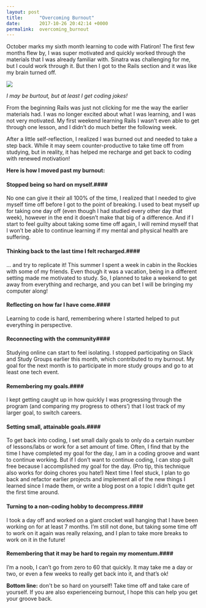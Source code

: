 ```yaml
---
layout: post
title:      "Overcoming Burnout"
date:       2017-10-26 20:42:14 +0000
permalink:  overcoming_burnout
---
```



October marks my sixth month learning to code with Flatiron! The first few months flew by, I was super motivated and quickly worked through the materials that I was already familiar with. Sinatra was challenging for me, but I could work through it. But then I got to the Rails section and it was like my brain turned off. 

![](https://otvet.imgsmail.ru/download/u_f1aab097763bf800357e267a5ebcc337_800.jpg)

*I may be burtout, but at least I get coding jokes!*

From the beginning Rails was just not clicking for me the way the earlier materials had. I was no longer excited about what I was learning, and I was not very motivated. My first weekend learning Rails I wasn’t even able to get through one lesson, and I didn’t do much better the following week.

After a little self-reflection, I realized I was burned out and needed to take a step back. While it may seem counter-productive to take time off from studying, but in reality, it has helped me recharge and get back to coding with renewed motivation! 


**Here is how I moved past my burnout:** 
#### Stopped being so hard on myself.####

No one can give it their all 100% of the time, I realized that I needed to give myself time off before I got to the point of breaking. I used to beat myself up for taking one day off (even though I had studied every other day that week), however in the end it doesn’t make that big of a difference. And if I start to feel guilty about taking some time off again,   I will remind myself that I won’t be able to continue learning if my mental and physical health are suffering.

#### Thinking back to the last time I felt recharged.####
… and try to replicate it! This summer I spent a week in cabin in the Rockies with some of my friends. Even though it was a vacation, being in a different setting made me motivated to study. So, I planned to take a weekend to get away from everything and recharge, and you can bet I will be bringing my computer along!

#### Reflecting on how far I have come.####
Learning to code is hard, remembering where I started helped to put everything in perspective.

#### Reconnecting with the community####
Studying online can start to feel isolating. I stopped participating on Slack and Study Groups earlier this month, which contributed to my burnout. My goal for the next month is to participate in more study groups and go to at least one tech event. 

#### Remembering my goals.####
I kept getting caught up in how quickly I was progressing through the program (and comparing my progress to others’) that I lost track of my larger goal, to switch careers.

#### Setting small, attainable goals.####
To get back into coding, I set small daily goals to only do a certain number of lessons/labs or work for a set amount of time. Often, I find that by the time I have completed my goal for the day, I am in a coding groove and want to continue working. But if I don’t want to continue coding, I can stop guilt free because I accomplished my goal for the day. (Pro tip, this technique also works for doing chores you hate!)
Next time I feel stuck, I plan to go back and refactor earlier projects and implement all of the new things I learned since I made them, or write a blog post on a topic I didn’t quite get the first time around. 

#### Turning to a non-coding hobby to decompress.####
I took a day off and worked on a giant crocket wall hanging that I have been working on for at least 7 months. I’m still not done, but taking some time off to work on it again was really relaxing, and I plan to take more breaks to work on it in the future!

#### Remembering that it may be hard to regain my momentum.####
I’m a noob, I can’t go from zero to 60 that quickly. It may take me a day or two, or even a few weeks to really get back into it, and that’s ok! 

**Bottom line:** don't be so hard on yourself! Take time off and take care of yourself. If you are also experienceing burnout, I hope this can help you get your groove back. 
